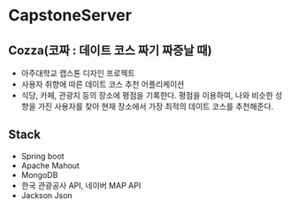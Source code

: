 # CapstoneServer


## Cozza(코짜 : 데이트 코스 짜기 짜증날 때)
* 아주대학교 캡스톤 디자인 프로젝트 
* 사용자 취향에 따른 데이트 코스 추천 어플리케이션 
* 식당, 카페, 관광지 등의 장소에 평점을 기록한다. 평점을 이용하여, 나와 비슷한 성향을 가진 사용자를 찾아 현재 장소에서 가장 최적의 데이트 코스를 추천해준다.


## Stack 
* Spring boot
* Apache Mahout
* MongoDB
* 한국 관광공사 API, 네이버 MAP API 
* Jackson Json
